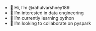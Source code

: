 - 👋 Hi, I’m @rahulvarshney189
- 👀 I’m interested in data engineering
- 🌱 I’m currently learning python
- 💞️ I’m looking to collaborate on pyspark

<!---
rahulvarshney189/rahulvarshney189 is a ✨ special ✨ repository because its `README.md` (this file) appears on your GitHub profile.
You can click the Preview link to take a look at your changes.
--->
